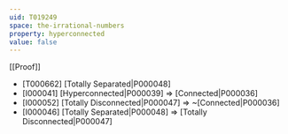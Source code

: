 ```yaml
---
uid: T019249
space: the-irrational-numbers
property: hyperconnected
value: false
---
```

[[Proof]]

* [T000662] [Totally Separated|P000048]
* [I000041] [Hyperconnected|P000039] => [Connected|P000036]
* [I000052] [Totally Disconnected|P000047] => ~[Connected|P000036]
* [I000046] [Totally Separated|P000048] => [Totally Disconnected|P000047]

